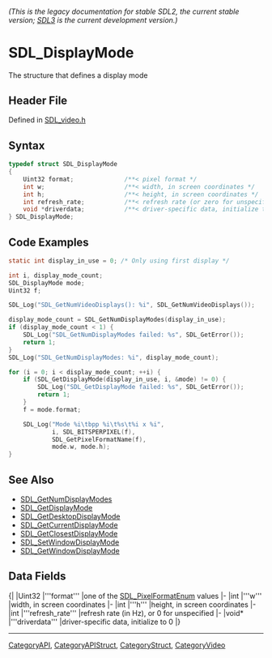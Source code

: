 ###### (This is the legacy documentation for stable SDL2, the current stable version; [SDL3](https://wiki.libsdl.org/SDL3/) is the current development version.)
# SDL_DisplayMode

The structure that defines a display mode

## Header File

Defined in [SDL_video.h](https://github.com/libsdl-org/SDL/blob/SDL2/include/SDL_video.h)

## Syntax

```c
typedef struct SDL_DisplayMode
{
    Uint32 format;              /**< pixel format */
    int w;                      /**< width, in screen coordinates */
    int h;                      /**< height, in screen coordinates */
    int refresh_rate;           /**< refresh rate (or zero for unspecified) */
    void *driverdata;           /**< driver-specific data, initialize to 0 */
} SDL_DisplayMode;
```

## Code Examples

```c
static int display_in_use = 0; /* Only using first display */

int i, display_mode_count;
SDL_DisplayMode mode;
Uint32 f;

SDL_Log("SDL_GetNumVideoDisplays(): %i", SDL_GetNumVideoDisplays());

display_mode_count = SDL_GetNumDisplayModes(display_in_use);
if (display_mode_count < 1) {
    SDL_Log("SDL_GetNumDisplayModes failed: %s", SDL_GetError());
    return 1;
}
SDL_Log("SDL_GetNumDisplayModes: %i", display_mode_count);

for (i = 0; i < display_mode_count; ++i) {
    if (SDL_GetDisplayMode(display_in_use, i, &mode) != 0) {
        SDL_Log("SDL_GetDisplayMode failed: %s", SDL_GetError());
        return 1;
    }
    f = mode.format;

    SDL_Log("Mode %i\tbpp %i\t%s\t%i x %i",
            i, SDL_BITSPERPIXEL(f),
            SDL_GetPixelFormatName(f),
            mode.w, mode.h);
}
```

## See Also

* [SDL_GetNumDisplayModes](SDL_GetNumDisplayModes)
* [SDL_GetDisplayMode](SDL_GetDisplayMode)
* [SDL_GetDesktopDisplayMode](SDL_GetDesktopDisplayMode)
* [SDL_GetCurrentDisplayMode](SDL_GetCurrentDisplayMode)
* [SDL_GetClosestDisplayMode](SDL_GetClosestDisplayMode)
* [SDL_SetWindowDisplayMode](SDL_SetWindowDisplayMode)
* [SDL_GetWindowDisplayMode](SDL_GetWindowDisplayMode)


## Data Fields

{|
|Uint32
|'''format'''
|one of the [SDL_PixelFormatEnum](SDL_PixelFormatEnum) values
|-
|int
|'''w'''
|width, in screen coordinates
|-
|int
|'''h'''
|height, in screen coordinates
|-
|int
|'''refresh_rate'''
|refresh rate (in Hz), or 0 for unspecified 
|-
|void*
|'''driverdata'''
|driver-specific data, initialize to 0
|}

----
[CategoryAPI](CategoryAPI), [CategoryAPIStruct](CategoryAPIStruct), [CategoryStruct](CategoryStruct), [CategoryVideo](CategoryVideo)


